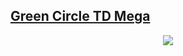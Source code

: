[Green Circle TD Mega](./green-circle-td-mega/)
---
<div align="center"><img src="https://komarev.com/ghpvc/?username=wcedit&label=Visitor%20Count&color=0e75b6&style=for-the-badge"></div>
